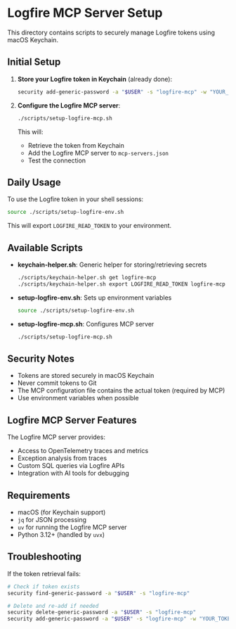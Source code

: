 # Logfire MCP Server Setup

This directory contains scripts to securely manage Logfire tokens using macOS Keychain.

## Initial Setup

1. **Store your Logfire token in Keychain** (already done):
   ```bash
   security add-generic-password -a "$USER" -s "logfire-mcp" -w "YOUR_LOGFIRE_TOKEN" -U
   ```

2. **Configure the Logfire MCP server**:
   ```bash
   ./scripts/setup-logfire-mcp.sh
   ```
   This will:
   - Retrieve the token from Keychain
   - Add the Logfire MCP server to `mcp-servers.json`
   - Test the connection

## Daily Usage

To use the Logfire token in your shell sessions:
```bash
source ./scripts/setup-logfire-env.sh
```

This will export `LOGFIRE_READ_TOKEN` to your environment.

## Available Scripts

- **keychain-helper.sh**: Generic helper for storing/retrieving secrets
  ```bash
  ./scripts/keychain-helper.sh get logfire-mcp
  ./scripts/keychain-helper.sh export LOGFIRE_READ_TOKEN logfire-mcp
  ```

- **setup-logfire-env.sh**: Sets up environment variables
  ```bash
  source ./scripts/setup-logfire-env.sh
  ```

- **setup-logfire-mcp.sh**: Configures MCP server
  ```bash
  ./scripts/setup-logfire-mcp.sh
  ```

## Security Notes

- Tokens are stored securely in macOS Keychain
- Never commit tokens to Git
- The MCP configuration file contains the actual token (required by MCP)
- Use environment variables when possible

## Logfire MCP Server Features

The Logfire MCP server provides:
- Access to OpenTelemetry traces and metrics
- Exception analysis from traces
- Custom SQL queries via Logfire APIs
- Integration with AI tools for debugging

## Requirements

- macOS (for Keychain support)
- `jq` for JSON processing
- `uv` for running the Logfire MCP server
- Python 3.12+ (handled by `uvx`)

## Troubleshooting

If the token retrieval fails:
```bash
# Check if token exists
security find-generic-password -a "$USER" -s "logfire-mcp"

# Delete and re-add if needed
security delete-generic-password -a "$USER" -s "logfire-mcp"
security add-generic-password -a "$USER" -s "logfire-mcp" -w "YOUR_TOKEN" -U
```
